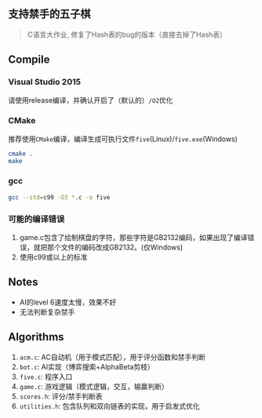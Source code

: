 ﻿## 支持禁手的五子棋
> C语言大作业, 修复了Hash表的bug的版本（直接去掉了Hash表）

## Compile
### Visual Studio 2015
请使用release编译，并确认开启了（默认的）`/O2`优化

### CMake
推荐使用`CMake`编译，编译生成可执行文件`five`(Linux)/`five.exe`(Windows)
```bash
cmake .
make
```

### gcc
```bash
gcc --std=c99 -O3 *.c -o five
```

### 可能的编译错误
1. game.c包含了绘制棋盘的字符，那些字符是GB2132编码，如果出现了编译错误，就把那个文件的编码改成GB2132。(仅Windows)
2. 使用c99或以上的标准

## Notes
- AI的level 6速度太慢，效果不好
- 无法判断复杂禁手


## Algorithms
1. `acm.c`: AC自动机（用于模式匹配），用于评分函数和禁手判断
2. `bot.c`: AI实现（博弈搜索+AlphaBeta剪枝）
3. `five.c`: 程序入口
4. `game.c`: 游戏逻辑（模式逻辑，交互，输赢判断）
5. `scores.h`: 评分/禁手判断表
6. `utilities.h`: 包含队列和双向链表的实现，用于启发式优化
